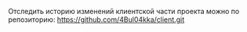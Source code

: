 Отследить историю изменений клиентской части проекта можно по репозиторию:
https://github.com/4Bul04kka/client.git
